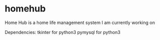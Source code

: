 # homehub
Home Hub is a home life management system I am currently working on

Dependencies:
tkinter for python3
pymysql for python3
